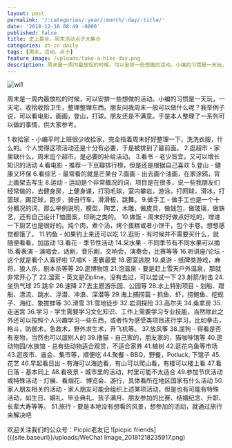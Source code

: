 ```yaml
---
layout: post
permalink: '/:categories/:year/:month/:day/:title/'
date: '2018-12-16 08:49 -0800'
published: false
title: 史上最全，周末活动点子大集合
categories: zh-cn daily
tags: [周末，活动，点子]
feature_image: /uploads/take-a-hike-day.png
description: 周末是一周内最放松的时候，可以安排一些想做的活动。小编的习惯是一天玩，一天宅，收拾收拾卫生，整理整理东西。朋友问我周末一般可以做什么呢？我举例子说，可以看电影，画画，登山，打球。朋友还是不满意。于是本人整理了一系列可以做的事情，供大家参考。
---
```

![wi1]({{site.baseurl}}/uploads/take-a-hike-day.png)


周末是一周内最放松的时候，可以安排一些想做的活动。小编的习惯是一天玩，一天宅，收拾收拾卫生，整理整理东西。朋友问我周末一般可以做什么呢？我举例子说，可以看电影，画画，登山，打球。朋友还是不满意。于是本人整理了一系列可以做的事情，供大家参考。

1.收拾家 - 小编平时上班很少收拾家，完全指着周末好好整理一下，洗洗衣服，什么的。个人觉得这项活动还是十分有必要，于是被排到了最前面。
2.逛超市 - 家里缺什么，周末逛个超市，是必要的补给活动。
3.看书 - 老少皆宜，又可以增长知识的活动
4.看电影 - 推荐一下豆瓣排行榜，但是还是根据自己喜欢
5.登山 - 健康又环保
6.看综艺 - 最常看的就是芒果台
7.画画 - 出去画个油画，在家涂鸦，背上画架去写生
8.运动 - 运动是个非常概况的词，项目是在很多，说一些我朋友们经常做的，去健身房，上健身课，打羽毛球，室内攀岩，游泳，打网球，滑冰，打篮球，踢足球，跑步，骑自行车，滑滑板，跳舞。
9.做手工 - 做手工也是一个十分概况的词，那么举例说明，模型，陶艺，木雕，做皮具，做钱包，做玻璃，做铁艺，还有自己设计T恤图案，印刷之类的。
10.做饭 - 周末好好做点好吃的，增进一下厨艺也是很好的。炖个肉，煮个汤，烤个蛋糕或者小饼干，包个手卷。想想感觉都饿了。
11.钓鱼 - 如果钓上来还可以吃
12.逛街 - 有时候并不需要买什么，就随便看看，加运动
13.看花 - 季节性活动
14.采水果 - 不同季节有不同水果可以摘
15.看表演 - 演唱会，话剧，音乐剧，交响会，演奏会，比赛等等
16.听讲座/论坛 - 这个就是看个人喜好啦
17.唱K - 麦霸最爱
18.密室逃脱
19.桌游 - 纸牌类游戏，麻将，狼人杀，剧本杀等等
20.逛博物馆
21.泡温泉 - 要是赶上雪天户外温泉，那就非常开心了
22.溜索 - 英文是Zipline，没有去过，可以尝试一下
23.射箭/射击
24.坐热气球
25.跳伞
26.速降
27.去主题游乐园、公园等
28.水上特别项目 - 划船、蹬船、漂流、跳水、浮潜、冲浪、深潜等
29.海上捕捞篇 - 抓鱼、虾，捞鲍鱼、挖蚬子、海红、象拔蚌等
30.滑雪
31.雪地徒步
32.岩洞探险
33.高尔夫
34.桑拿房
35.走迷宫
36.学习 - 学生需要学习文化知识、工作上需要学习专业技能，当然除此之外还可以按照个人兴趣学习一些东西，或者作为感受类项目进行学习，比如拳击，格斗，防御术，急救术，野外求生术，开飞机等。
37.放风筝
38.遛狗 - 得看是否有宠物，当然也可以遛别人的
39.撸猫 - 自己家的，朋友家的，猫咖啡馆等
40.逛动物园/水族馆 - 总有些动物适合观赏，不适合家养
41.植树
42.逛花鸟鱼等市场
43.逛夜市、庙会、集市等，顺便吃
44.聚餐 - BBQ，野餐，Potluck, 下馆子
45.花艺
46.早起看日出 - 有海可以海边看，有山可以爬山看，有楼可以楼上看
47.看日落 - 基本同上
48.看夜景 - 城市里的活动，村里可能不太适合
49.参加节庆活动或特殊活动 - 灯展、看烟花、博览会、游行，具体看所在地区国家有什么活动
50.家人朋友相关的活动 - 家人朋友可能会组织上述某项活动，但是也有可能有特殊活动，如生日、婚礼、毕业典礼、孩子满月、朋友参加的比赛、结婚纪念、升职、长辈大寿等等。
51.旅行 - 要是本地没有想看的风景，想参加的活动，就通过旅行来解决吧

欢迎关注我们的公众号：Picpic老友记
![picpic friends]({{site.baseurl}}/uploads/WeChat Image_20181218235917.png)